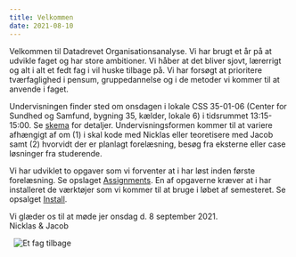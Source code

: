 ```yaml
---
title: Velkommen
date: 2021-08-10
---
```


Velkommen til Datadrevet Organisationsanalyse. Vi har brugt et år på at udvikle faget og har store ambitioner. Vi håber at det bliver sjovt, lærerrigt og alt i alt et fedt fag i vil huske tilbage på. Vi har forsøgt at prioritere tværfaglighed i pensum, gruppedannelse og i de metoder vi kommer til at anvende i faget. 

Undervisningen finder sted om onsdagen i lokale CSS 35-01-06 (Center for Sundhed og Samfund, bygning 35, kælder, lokale 6) i tidsrummet 13:15-15:00. Se [skema](https://skema.ku.dk/tt/tt.asp?SDB=ku2122&language=EN&folder=Reporting&style=textspreadsheet&type=student+set&idtype=id&id=168932&weeks=1-53&days=1-7&periods=1-68&width=0&height=0&template=SWSCUST+student+set+textspreadsheet) for detaljer. Undervisningsformen kommer til at variere afhængigt af om (1)  i skal kode med Nicklas eller teoretisere med Jacob samt (2) hvorvidt der er planlagt forelæsning, besøg fra eksterne eller case løsninger fra studerende. 

Vi har udviklet to opgaver som vi forventer at i har løst inden første forelæsning. Se opslaget [Assignments](/DO2021/post/assignments). En af opgaverne kræver at i har installeret de værktøjer som vi kommer til at bruge i løbet af semesteret. Se opsalget [Install](/DO2021/post/install). 

Vi glæder os til at møde jer onsdag d. 8 september 2021.  
Nicklas & Jacob

&nbsp;
![Et fag tilbage](/DO2021/images/image.png)